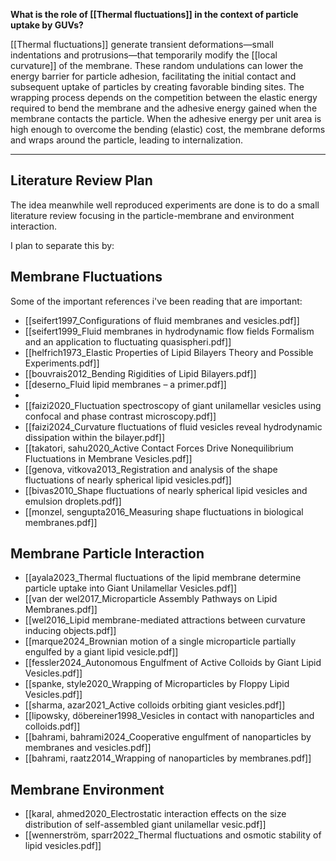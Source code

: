 **What is the role of [[Thermal fluctuations]] in the context of particle uptake by GUVs?**

[[Thermal fluctuations]] generate transient deformations—small indentations and protrusions—that temporarily modify the [[local curvature]] of the membrane. These random undulations can lower the energy barrier for particle adhesion, facilitating the initial contact and subsequent uptake of particles by creating favorable binding sites.
The wrapping process depends on the competition between the elastic energy required to bend the membrane and the adhesive energy gained when the membrane contacts the particle. When the adhesive energy per unit area is high enough to overcome the bending (elastic) cost, the membrane deforms and wraps around the particle, leading to internalization.

---
## Literature Review Plan

The idea meanwhile well reproduced experiments are done is to do a small literature review focusing in the particle-membrane and environment interaction. 

I plan to separate this by: 

## Membrane Fluctuations
Some of the important references i've been reading that are important: 
- [[seifert1997_Configurations of fluid membranes and vesicles.pdf]]
- [[seifert1999_Fluid membranes in hydrodynamic flow fields Formalism and an application to fluctuating quasispheri.pdf]]
- [[helfrich1973_Elastic Properties of Lipid Bilayers Theory and Possible Experiments.pdf]]
- [[bouvrais2012_Bending Rigidities of Lipid Bilayers.pdf]]
- [[deserno_Fluid lipid membranes – a primer.pdf]]
- 
- [[faizi2020_Fluctuation spectroscopy of giant unilamellar vesicles using confocal and phase contrast microscopy.pdf]]
- [[faizi2024_Curvature fluctuations of fluid vesicles reveal hydrodynamic dissipation within the bilayer.pdf]]
- [[takatori, sahu2020_Active Contact Forces Drive Nonequilibrium Fluctuations in Membrane Vesicles.pdf]]
- [[genova, vitkova2013_Registration and analysis of the shape fluctuations of nearly spherical lipid vesicles.pdf]]
- [[bivas2010_Shape fluctuations of nearly spherical lipid vesicles and emulsion droplets.pdf]]
- [[monzel, sengupta2016_Measuring shape fluctuations in biological membranes.pdf]]


## Membrane Particle Interaction
- [[ayala2023_Thermal fluctuations of the lipid membrane determine particle uptake into Giant Unilamellar Vesicles.pdf]]
- [[van der wel2017_Microparticle Assembly Pathways on Lipid Membranes.pdf]]
- [[wel2016_Lipid membrane-mediated attractions between curvature inducing objects.pdf]]
- [[marque2024_Brownian motion of a single microparticle partially engulfed by a giant lipid vesicle.pdf]]
- [[fessler2024_Autonomous Engulfment of Active Colloids by Giant Lipid Vesicles.pdf]]
- [[spanke, style2020_Wrapping of Microparticles by Floppy Lipid Vesicles.pdf]]
- [[sharma, azar2021_Active colloids orbiting giant vesicles.pdf]]
- [[lipowsky, döbereiner1998_Vesicles in contact with nanoparticles and colloids.pdf]]
- [[bahrami, bahrami2024_Cooperative engulfment of nanoparticles by membranes and vesicles.pdf]]
- [[bahrami, raatz2014_Wrapping of nanoparticles by membranes.pdf]]



## Membrane Environment 


- [[karal, ahmed2020_Electrostatic interaction effects on the size distribution of self-assembled giant unilamellar vesic.pdf]]
- [[wennerström, sparr2022_Thermal fluctuations and osmotic stability of lipid vesicles.pdf]]

